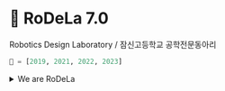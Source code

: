 # 🚀 RoDeLa 7.0
Robotics Design Laboratory / 잠신고등학교 공학전문동아리
```python
👑 = [2019, 2021, 2022, 2023]
```


<details>
<summary>We are RoDeLa</summary>

1.0: 손장목, 이현준, 김준우, 유웅탁, 정세진, 우지민, 최예린

2.0: 김기서, 최지원, 강승현, 김동규, 신동석, 이성민, 정다나, 지수빈, 최승헌

3.0: 김준형, 전진수, 김인서, 김현지, 임경수, 이세연, 차인석, 강승우

4.0: 최지승, 박성현, 김건우, 박명준, 송현우, 이명훈, 최서영, 오승환

5.0: 정현석, 박서현, 박도현, 이용목, 이은재, 최시헌, 박지호, 김민성

6.0: 정준우, 홍채이, 강이규, 김정윤, 김현우, 윤지욱, 조윤재
</details>
